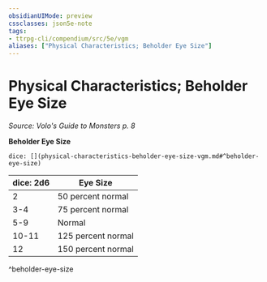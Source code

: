 ```yaml
---
obsidianUIMode: preview
cssclasses: json5e-note
tags:
- ttrpg-cli/compendium/src/5e/vgm
aliases: ["Physical Characteristics; Beholder Eye Size"]
---
```

# Physical Characteristics; Beholder Eye Size
*Source: Volo's Guide to Monsters p. 8* 

**Beholder Eye Size**

`dice: [](physical-characteristics-beholder-eye-size-vgm.md#^beholder-eye-size)`

| dice: 2d6 | Eye Size |
|-----------|----------|
| 2 | 50 percent normal |
| 3-4 | 75 percent normal |
| 5-9 | Normal |
| 10-11 | 125 percent normal |
| 12 | 150 percent normal |
^beholder-eye-size